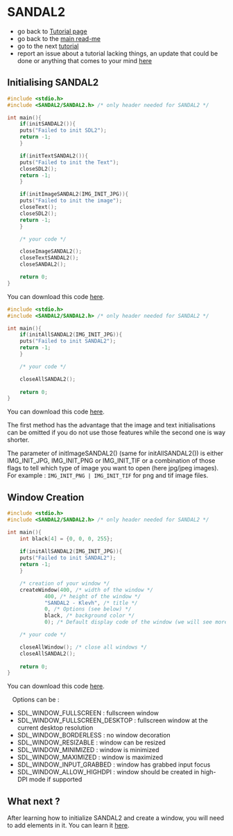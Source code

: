 # SANDAL2

* go back to [Tutorial page](Tutorial.md)
* go back to the [main read-me](../README.md)
* go to the next [tutorial](element.md)
* report an issue about a tutorial lacking things, an update that could be done or anything that comes to your mind [here](https://github.com/Klevh/SANDAL2/issues/new)

## Initialising SANDAL2

```c
#include <stdio.h>
#include <SANDAL2/SANDAL2.h> /* only header needed for SANDAL2 */

int main(){
    if(initSANDAL2()){
	puts("Failed to init SDL2");
	return -1;
    }

    if(initTextSANDAL2()){
	puts("Failed to init the Text");
	closeSDL2();
	return -1;
    }

    if(initImageSANDAL2(IMG_INIT_JPG)){
	puts("Failed to init the image");
	closeText();
	closeSDL2();
	return -1;
    }

    /* your code */

    closeImageSANDAL2();
    closeTextSANDAL2();
    closeSANDAL2();

    return 0;
}
```
You can download this code [here](https://github.com/Klevh/SANDAL2/raw/master/downloadable/beginning1.zip).

```c
#include <stdio.h>
#include <SANDAL2/SANDAL2.h> /* only header needed for SANDAL2 */

int main(){
    if(initAllSANDAL2(IMG_INIT_JPG)){
	puts("Failed to init SANDAL2");
	return -1;
    }

    /* your code */

    closeAllSANDAL2();
    
    return 0;
}
```
You can download this code [here](https://github.com/Klevh/SANDAL2/raw/master/downloadable/beginning2.zip).
  
The first method has the advantage that the image and text initialisations can be omitted if you do not use those features while the second one is way shorter.

The parameter of initImageSANDAL2() (same for initAllSANDAL2()) is either IMG_INIT_JPG, IMG_INIT_PNG or IMG_INIT_TIF or a combination of those flags to tell which type of image you want to open (here jpg/jpeg images). For example : `IMG_INIT_PNG | IMG_INIT_TIF` for png and tif image files.

## Window Creation

```c
#include <stdio.h>
#include <SANDAL2/SANDAL2.h> /* only header needed for SANDAL2 */

int main(){
    int black[4] = {0, 0, 0, 255};
    
    if(initAllSANDAL2(IMG_INIT_JPG)){
	puts("Failed to init SANDAL2");
	return -1;
    }

    /* creation of your window */
    createWindow(400, /* width of the window */
	        400, /* height of the window */
	        "SANDAL2 - Klevh", /* title */
	        0, /* Options (see below) */
	        black, /* background color */
	        0); /* Default display code of the window (we will see more about them later) */

    /* your code */

    closeAllWindow(); /* close all windows */
    closeAllSANDAL2();
    
    return 0;
}
```
You can download this code [here](https://github.com/Klevh/SANDAL2/raw/master/downloadable/first_window.zip).
  
&nbsp;&nbsp;&nbsp;Options can be :
* SDL_WINDOW_FULLSCREEN : fullscreen window
* SDL_WINDOW_FULLSCREEN_DESKTOP : fullscreen window at the current desktop resolution
* SDL_WINDOW_BORDERLESS : no window decoration
* SDL_WINDOW_RESIZABLE : window can be resized
* SDL_WINDOW_MINIMIZED : window is minimized
* SDL_WINDOW_MAXIMIZED : window is maximized
* SDL_WINDOW_INPUT_GRABBED : window has grabbed input focus
* SDL_WINDOW_ALLOW_HIGHDPI : window should be created in high-DPI mode if supported

## What next ?

After learning how to initialize SANDAL2 and create a window, you will need to add elements in it. You can learn it [here](element.md).

